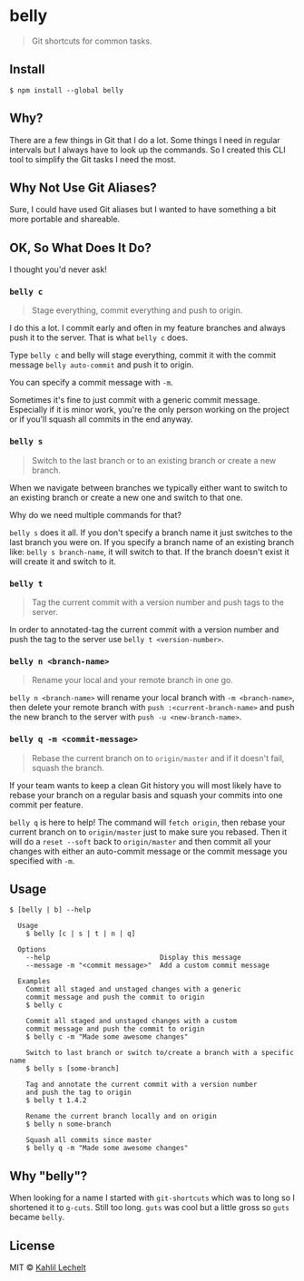 # belly

> Git shortcuts for common tasks.


## Install

```
$ npm install --global belly
```

## Why?

There are a few things in Git that I do a lot. Some things I need in regular intervals but I always have to look up the commands. So I created this CLI tool to simplify the Git tasks I need the most.

## Why Not Use Git Aliases?

Sure, I could have used Git aliases but I wanted to have something a bit more portable and shareable.

## OK, So What Does It Do?

I thought you'd never ask!

### `belly c`

> Stage everything, commit everything and push to origin.

I do this a lot. I commit early and often in my feature branches and
always push it to the server. That is what `belly c` does.

Type `belly c` and belly will stage everything, commit it with the
commit message `belly auto-commit` and push it to origin.

You can specify a commit message with `-m`.

Sometimes it's fine to just commit with a generic commit message.
Especially if it is minor work, you're the only person working on
the project or if you'll squash all commits in the end anyway.

### `belly s`

> Switch to the last branch or to an existing branch or create a new branch.

When we navigate between branches we typically either want to switch to an existing branch or
create a new one and switch to that one.

Why do we need multiple commands for that?

`belly s` does it all. If you don't specify a branch name it just switches to the last branch
you were on. If you specify a branch name of an existing branch like: `belly s branch-name`, it will switch to that. If the branch doesn't exist it will create it and switch to it.

### `belly t`

> Tag the current commit with a version number and push tags to the server.

In order to annotated-tag the current commit with a version number and push the tag to the server use `belly t <version-number>`.

### `belly n <branch-name>`

> Rename your local and your remote branch in one go.

`belly n <branch-name>` will rename your local branch with `-m <branch-name>`, then delete your remote branch with `push :<current-branch-name>` and push the new branch to the server with `push -u <new-branch-name>`.

### `belly q -m <commit-message>`

> Rebase the current branch on to `origin/master` and if it doesn't fail, squash the branch. 

If your team wants to keep a clean Git history you will most likely have to rebase your branch on a regular basis and squash your commits into one commit per feature.

`belly q` is here to help! The command will `fetch origin`, then rebase your current branch on to `origin/master` just to make sure you rebased. Then it will do a `reset --soft` back to `origin/master` and then commit all your changes with either an auto-commit message or the commit message you specified with `-m`.

## Usage

```
$ [belly | b] --help

  Usage
    $ belly [c | s | t | n | q]

  Options
    --help                           Display this message
    --message -m "<commit message>"  Add a custom commit message

  Examples
    Commit all staged and unstaged changes with a generic
    commit message and push the commit to origin
    $ belly c

    Commit all staged and unstaged changes with a custom
    commit message and push the commit to origin
    $ belly c -m "Made some awesome changes"

    Switch to last branch or switch to/create a branch with a specific name
    $ belly s [some-branch]

    Tag and annotate the current commit with a version number
    and push the tag to origin
    $ belly t 1.4.2

    Rename the current branch locally and on origin
    $ belly n some-branch

    Squash all commits since master
    $ belly q -m "Made some awesome changes"
```

## Why "belly"?
When looking for a name I started with `git-shortcuts` which was to long
so I shortened it to `g-cuts`. Still too long. `guts` was cool but a little
gross so `guts` became `belly`.

## License

MIT © [Kahlil Lechelt](https://github.com/kahlil)
